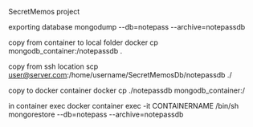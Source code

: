SecretMemos project

exporting database
mongodump --db=notepass --archive=notepassdb

copy from container to local folder
docker cp mongodb_container:/notepassdb .

copy from ssh location
scp user@server.com:/home/username/SecretMemosDb/notepassdb ./

copy to docker container
docker cp ./notepassdb mongodb_container:/

in container exec
docker container exec -it CONTAINERNAME /bin/sh
mongorestore --db=notepass --archive=notepassdb 
